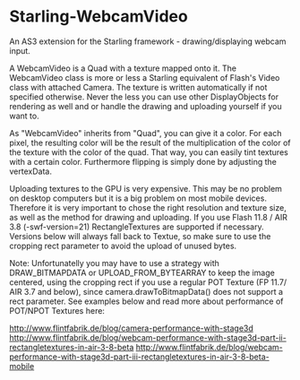 Starling-WebcamVideo
====================

An AS3 extension for the Starling framework - drawing/displaying webcam input.

A WebcamVideo is a Quad with a texture mapped onto it.
The WebcamVideo class is more or less a Starling equivalent of Flash's Video class with attached Camera. The texture is written automatically if not specified otherwise. Never the less you can use other DisplayObjects for rendering as well and or handle the drawing and uploading yourself if you want to.

As "WebcamVideo" inherits from "Quad", you can give it a color. For each pixel, the resulting color will be the result of the multiplication of the color of the texture with the color of the quad. That way, you can easily tint textures with a certain color. Furthermore flipping is simply done by adjusting the vertexData.

Uploading textures to the GPU is very expensive. This may be no problem on desktop computers but it is a big problem on most mobile devices. Therefore it is very important to chose the right resolution and texture size, as well as the method for drawing and uploading. If you use Flash 11.8 / AIR 3.8 (-swf-version=21) RectangleTextures are supported if necessary. Versions below will always fall back to Textue, so make sure to use the cropping rect parameter to avoid the upload of unused bytes.

Note: Unfortunatelly you may have to use a strategy with DRAW_BITMAPDATA or UPLOAD_FROM_BYTEARRAY to keep the image centered, using the cropping rect if you use a regular POT Texture (FP 11.7/ AIR 3.7 and below), since camera.drawToBitmapData() does not support a rect parameter. See examples below and read more about performance of POT/NPOT Textures here:

http://www.flintfabrik.de/blog/camera-performance-with-stage3d
http://www.flintfabrik.de/blog/webcam-performance-with-stage3d-part-ii-rectangletextures-in-air-3-8-beta
http://www.flintfabrik.de/blog/webcam-performance-with-stage3d-part-iii-rectangletextures-in-air-3-8-beta-mobile
